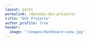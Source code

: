 ```yaml
---
layout: posts
permalink: /dataiku-dss-projects/
title: "DSS Projects"
author_profile: true
header:
  image: "/images/dashboard-view.jpg"
---
```




